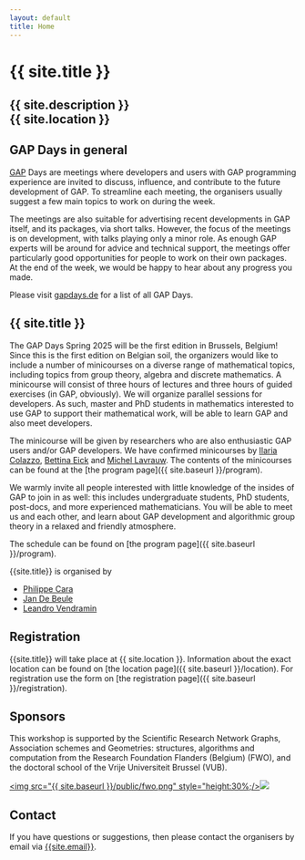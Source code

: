 ```yaml
---
layout: default
title: Home
---
```


# {{ site.title }}

## {{ site.description }}<br> {{ site.location }}

## GAP Days in general

[GAP](https://www.gap-system.org/) Days are meetings where developers and users
with GAP programming experience are invited to discuss, influence, and
contribute to the future development of GAP. To streamline each meeting, the
organisers usually suggest a few main topics to work on during the week.

The meetings are also suitable for advertising recent developments in GAP
itself, and its packages, via short talks.  However, the focus of the meetings
is on development, with talks playing only a minor role.  As enough GAP experts
will be around for advice and technical support, the meetings offer particularly
good opportunities for people to work on their own packages. At the end of the
week, we would be happy to hear about any progress you made.

Please visit [gapdays.de](https://www.gapdays.de) for a list of all GAP Days.

## {{ site.title }}

<!-- 
The focus of these GAP Days will be on the GAP Package distribution
and its infrastructure.
Please visit the [topics page]({{ site.baseurl }}/topics) for details.
 -->

The GAP Days Spring 2025 will be the first edition in Brussels, Belgium! 
Since this is the first edition on Belgian soil, the organizers would like 
to include a number of minicourses on a diverse range of mathematical topics, 
including topics from group theory, algebra and discrete mathematics. A minicourse
will consist of three hours of lectures and three hours of guided exercises (in GAP, obviously). 
We will organize parallel sessions for developers. As such, 
master and PhD students in mathematics interested to use GAP to support their mathematical
work, will be able to learn GAP and also meet developers. 

The minicourse will be given by researchers who are also enthusiastic GAP users and/or GAP developers. 
We have confirmed minicourses by [Ilaria Colazzo](https://www.ilariacolazzo.info/new/), [Bettina Eick](http://www.iaa.tu-bs.de/beick/)
and [Michel Lavrauw](https://osebje.famnit.upr.si/~michel.lavrauw/). The contents of the minicourses can 
be found at the [the program page]({{ site.baseurl }}/program).

We warmly invite all people interested with
little knowledge of the insides of GAP to join in as well: this includes undergraduate
students, PhD students, post-docs, and more experienced mathematicians. You will
be able to meet us and each other, and learn about GAP development and
algorithmic group theory in a relaxed and friendly atmosphere.

The schedule can be found on [the program page]({{ site.baseurl }}/program).

{{site.title}} is organised by

* [Philippe Cara](https://wids.research.vub.be/nl/philippe-cara)
* [Jan De Beule](https://wids.research.vub.be/en/node/149)
* [Leandro Vendramin](https://leandrovendramin.org)

## Registration

{{site.title}} will take place at {{ site.location }}.
Information about the exact location can be found on [the location page]({{ site.baseurl }}/location).
For registration use the form on [the registration page]({{ site.baseurl }}/registration).


## Sponsors

This workshop is supported by the Scientific Research Network Graphs, Association schemes and Geometries: structures, algorithms and computation
from the Research Foundation Flanders (Belgium) (FWO), and the doctoral school of the Vrije Universiteit Brussel (VUB).

[<img src="{{ site.baseurl }}/public/fwo.png" style="height:30%;/>](https://www.fwo.be)[<img src="{{ site.baseurl }}/public/nse.jpg" />](https://www.vub.be)



## <a name="contact"></a> Contact

If you have questions or suggestions, then please contact the organisers by
email via [{{site.email}}](mailto:{{site.email}}).
